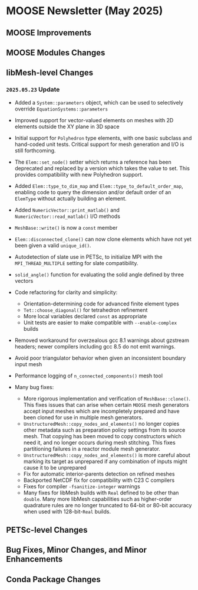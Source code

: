 # MOOSE Newsletter (May 2025)

## MOOSE Improvements

## MOOSE Modules Changes

## libMesh-level Changes

### `2025.05.23` Update

- Added a `System::parameters` object, which can be used to
  selectively override `EquationSystems::parameters`
- Improved support for vector-valued elements on meshes with 2D
  elements outside the XY plane in 3D space
- Initial support for `Polyhedron` type elements, with one basic
  subclass and hand-coded unit tests.  Critical support for mesh
  generation and I/O is still forthcoming.
- The `Elem::set_node()` setter which returns a reference has been
  deprecated and replaced by a version which takes the value to set.
  This provides compatibility with new Polyhedron support.
- Added `Elem::type_to_dim_map` and `Elem::type_to_default_order_map`,
  enabling code to query the dimension and/or default order of an
  `ElemType` without actually building an element.
- Added `NumericVector::print_matlab()` and
  `NumericVector::read_matlab()` I/O methods
- `MeshBase::write()` is now a `const` member
- `Elem::disconnected_clone()` can now clone elements which have not
  yet been given a valid `unique_id()`.
- Autodetection of slate use in PETSc, to initialize MPI with the
  `MPI_THREAD_MULTIPLE` setting for slate compatibility.
- `solid_angle()` function for evaluating the solid angle defined by
  three vectors
- Code refactoring for clarity and simplicity:

  - Orientation-determining code for advanced finite element types
  - `Tet::choose_diagonal()` for tetrahedron refinement
  - More local variables declared `const` as appropriate
  - Unit tests are easier to make compatible with `--enable-complex`
    builds

- Removed workaround for overzealous gcc 8.1 warnings about gzstream
  headers; newer compilers including gcc 8.5 do not emit warnings.
- Avoid poor triangulator behavior when given an inconsistent boundary
  input mesh
- Performance logging of `n_connected_components()` mesh tool
- Many bug fixes:

  - More rigorous implementation and verification of
    `MeshBase::clone()`.  This fixes issues that can arise when
    certain `MOOSE` mesh generators accept input meshes which are
    incompletely prepared and have been cloned for use in multiple mesh
    generators.
  - `UnstructuredMesh::copy_nodes_and_elements()` no longer copies
    other metadata such as preparation policy settings from its source
    mesh.  That copying has been moved to copy constructors which need
    it, and no longer occurs during mesh stitching.  This fixes
    partitioning failures in a reactor module mesh generator.
  - `UnstructuredMesh::copy_nodes_and_elements()` is more careful
    about marking its target as unprepared if any combination of
    inputs might cause it to be unprepared
  - Fix for automatic interior-parents detection on refined meshes
  - Backported NetCDF fix for compatibility with C23 C compilers
  - Fixes for compiler `-fsanitize-integer` warnings
  - Many fixes for libMesh builds with `Real` defined to be other than
    `double`.  Many more libMesh capabilities such as higher-order
    quadrature rules are no longer truncated to 64-bit or 80-bit
    accuracy when used with 128-bit-`Real` builds.

## PETSc-level Changes

## Bug Fixes, Minor Changes, and Minor Enhancements

## Conda Package Changes
